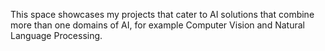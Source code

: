 This space showcases my projects that cater to AI solutions that combine more than one domains of AI, for example Computer Vision and Natural Language Processing.
